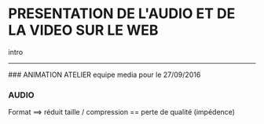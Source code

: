 # PRESENTATION DE L'AUDIO ET DE LA VIDEO SUR LE WEB
intro

----
### ANIMATION ATELIER
equipe media pour le 27/09/2016

### AUDIO
Format ==> réduit taille / compression == perte de qualité (impédence)

